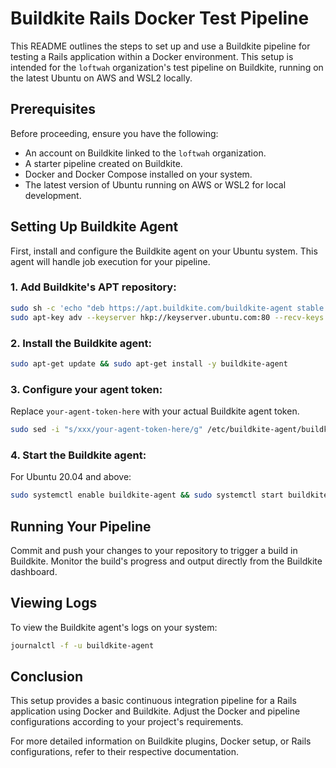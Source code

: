 # Buildkite Rails Docker Test Pipeline

This README outlines the steps to set up and use a Buildkite pipeline for testing a Rails application within a Docker environment. This setup is intended for the `loftwah` organization's test pipeline on Buildkite, running on the latest Ubuntu on AWS and WSL2 locally.

## Prerequisites

Before proceeding, ensure you have the following:

- An account on Buildkite linked to the `loftwah` organization.
- A starter pipeline created on Buildkite.
- Docker and Docker Compose installed on your system.
- The latest version of Ubuntu running on AWS or WSL2 for local development.

## Setting Up Buildkite Agent

First, install and configure the Buildkite agent on your Ubuntu system. This agent will handle job execution for your pipeline.

### 1. Add Buildkite's APT repository:

```bash
sudo sh -c 'echo "deb https://apt.buildkite.com/buildkite-agent stable main" > /etc/apt/sources.list.d/buildkite-agent.list'
sudo apt-key adv --keyserver hkp://keyserver.ubuntu.com:80 --recv-keys 32A37959C2FA5C3C99EFBC32A79206696452D198
```

### 2. Install the Buildkite agent:

```bash
sudo apt-get update && sudo apt-get install -y buildkite-agent
```

### 3. Configure your agent token:

Replace `your-agent-token-here` with your actual Buildkite agent token.

```bash
sudo sed -i "s/xxx/your-agent-token-here/g" /etc/buildkite-agent/buildkite-agent.cfg
```

### 4. Start the Buildkite agent:

For Ubuntu 20.04 and above:

```bash
sudo systemctl enable buildkite-agent && sudo systemctl start buildkite-agent
```

## Running Your Pipeline

Commit and push your changes to your repository to trigger a build in Buildkite. Monitor the build's progress and output directly from the Buildkite dashboard.

## Viewing Logs

To view the Buildkite agent's logs on your system:

```bash
journalctl -f -u buildkite-agent
```

## Conclusion

This setup provides a basic continuous integration pipeline for a Rails application using Docker and Buildkite. Adjust the Docker and pipeline configurations according to your project's requirements.

For more detailed information on Buildkite plugins, Docker setup, or Rails configurations, refer to their respective documentation.
